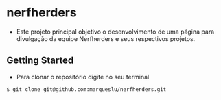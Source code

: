 # nerfherders

- Este projeto principal objetivo o desenvolvimento de uma página para divulgação da equipe Nerfherders e seus respectivos projetos.

## Getting Started

- Para clonar o repositório digite no seu terminal

```
$ git clone git@github.com:marqueslu/nerfherders.git
```
